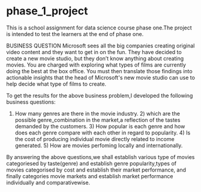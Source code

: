 # phase_1_project
This is a school assignment for data science course phase one.The project is intended to test the learners at the end of phase one.

BUSINESS QUESTION
Microsoft sees all the big companies creating original video content and they want to get in on the fun. They have decided to create a new movie studio, but they don’t know anything about creating movies. You are charged with exploring what types of films are currently doing the best at the box office. You must then translate those findings into actionable insights that the head of Microsoft's new movie studio can use to help decide what type of films to create.

To get the results for the above business problem,I developed the following business questions:

1) How many genres are there in the movie industry.
      2) which are the possible genre_combination in the market,a reflection of the tastes demanded by the customers.
      3) How popular is each genre and how does each genre compare with each other in regard to popularity.
      4) Is the  cost of producing individual movie  directly related to  income generated.
      5) How are movies perfoming locally and internationally.

By answering the above questions,we shall establish various type of movies categoriesed by taste(genre) and establish genre popularity,types of movies categorised by cost and establish their market performance, and finally categories movie markets and establish market performance individually and comparativewise.

